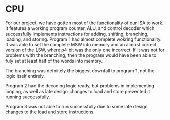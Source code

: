 # CPU
For our project, we have gotten most of the functionality of our ISA to work.
It features a working program counter, ALU, and control decoder which successfully
implements instructions for adding, shifting, branching, loading, and storing.
Program 1 had almost complete wokring functionality.  It was able to set the complete MSW into memory and an almost correct version of the LSW, where p4 bit was the only one incorrect.  If it was not for problems with the branching, then the program would have been able to fuly set at least half of the words into memory.  

The branching was defniitely the biggest downfall to program 1, not the logic itself entirely.

Program 2 had the decoding logic ready, but problems in implementing looping, as well as late design changes to load and store prevented it running successfully.

Program 3 was not able to run successfully due to some late design changes to the
load and store instructions.
